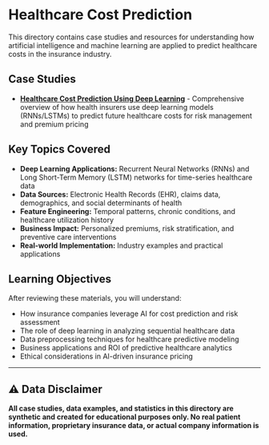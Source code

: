 # Healthcare Cost Prediction

This directory contains case studies and resources for understanding how artificial intelligence and machine learning are applied to predict healthcare costs in the insurance industry.

## Case Studies

- **[Healthcare Cost Prediction Using Deep Learning](healthcare_cost_prediction.md)** - Comprehensive overview of how health insurers use deep learning models (RNNs/LSTMs) to predict future healthcare costs for risk management and premium pricing

## Key Topics Covered

- **Deep Learning Applications:** Recurrent Neural Networks (RNNs) and Long Short-Term Memory (LSTM) networks for time-series healthcare data
- **Data Sources:** Electronic Health Records (EHR), claims data, demographics, and social determinants of health  
- **Feature Engineering:** Temporal patterns, chronic conditions, and healthcare utilization history
- **Business Impact:** Personalized premiums, risk stratification, and preventive care interventions
- **Real-world Implementation:** Industry examples and practical applications

## Learning Objectives

After reviewing these materials, you will understand:
- How insurance companies leverage AI for cost prediction and risk assessment
- The role of deep learning in analyzing sequential healthcare data
- Data preprocessing techniques for healthcare predictive modeling
- Business applications and ROI of predictive healthcare analytics
- Ethical considerations in AI-driven insurance pricing

---

## ⚠️ Data Disclaimer

**All case studies, data examples, and statistics in this directory are synthetic and created for educational purposes only. No real patient information, proprietary insurance data, or actual company information is used.** 